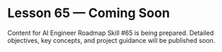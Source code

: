 # Lesson 65 — Coming Soon

Content for AI Engineer Roadmap Skill #65 is being prepared. Detailed objectives, key concepts, and project guidance will be published soon.
